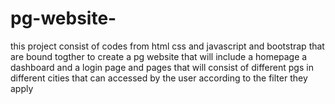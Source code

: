 # pg-website-
this project consist of codes from html css and javascript and bootstrap that are bound togther to create a pg website that will include a homepage a dashboard and a login page and pages that will consist of different pgs in different cities that can accessed by the user according to the filter they apply  
